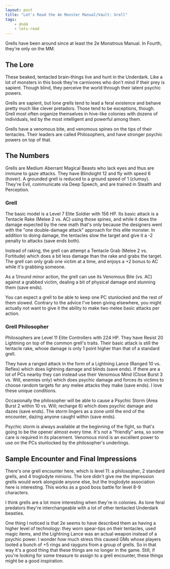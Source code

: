 ```yaml
---
layout: post
title: "Let's Read the 4e Monster Manual/Vault: Grell"
tags:
    - dnd4
    - lets-read
---
```


Grells have been around since at least the 2e Monstrous Manual. In Fourth,
they're only on the MM.

## The Lore

These beaked, tentacled brain-things live and hunt in the Underdark. Like a lot
of monsters in this book they're carnivores who don't mind if their prey is
sapient. Though blind, they perceive the world through their latent psychic
powers.

Grells are sapient, but lone grells tend to lead a feral existence and behave
pretty much like clever pretadors. Those tend to be exceptions, though. Grell
most often organize themselves in hive-like colonies with dozens of individuals,
led by the most intelligent and powerful among them.

Grells have a venomous bite, and venomous spines on the tips of their
tentacles. Their leaders are called Philosophers, and have stronger psychic
powers on top of that.

## The Numbers

Grells are Medium Aberrant Magical Beasts who lack eyes and thus are immune to
gaze attacks. They have Blindsight 12 and fly with speed 6 (hover). A grounded
grell is reduced to a ground speed of 1 (clumsy). They're Evil, communicate via
Deep Speech, and are trained in Stealth and Perception.

### Grell

The basic model is a Level 7 Elite Soldier with 156 HP. Its basic attack is a
Tentacle Rake (Melee 2 vs. AC) using those spines, and while it does the damage
expected by the new math that's only because the designers went with the "one
double-damage attack" approach for this elite monster. In addition to doing
damage, the tentacles slow the target and give it a -2 penalty to attacks (save
ends both).

Instead of raking, the grell can attempt a Tentacle Grab (Melee 2 vs. Fortitude)
which does a bit less damage than the rake and grabs the target. The grell can
only grab one victim at a time, and enjoys a +2 bonus to AC while it's grabbing
someone.

As a 1/round minor action, the grell can use its Venomous Bite (vs. AC) against
a grabbed victim, dealing a bit of physical damage and stunning them (save
ends).

You can expect a grell to be able to keep one PC stunlocked and the rest of them
slowed. Contrary to the advice I've been giving elsewhere, you might actually
not want to give it the ability to make two melee basic attacks per action.

### Grell Philosopher

Philosophers are Level 11 Elite Controllers with 224 HP. They have Resist 20
Lightning on top of the common grell's traits. Their basic attack is still the
tentacle rake, whose damage is only 1 point higher than that of a standard
grell.

They have a ranged attack in the form of a Lightning Lance (Ranged 10
vs. Reflex) which does lightning damage and blinds (save ends). If there are a
lot of PCs nearby they can instead use their Venomous Mind (Close Burst 3
vs. Will, enemies only) which does psychic damage and forces its victims to
choose random targets for any melee attacks they make (save ends). I love these
unique conditions.

Occasionally the philosopher will be able to cause a Psychic Storm (Area Burst 2
within 10 vs. Will; recharge 6) which does psychic damage and dazes (save
ends). The storm lingers as a zone until the end of the encounter, dazing anyone
caught within (save ends).

Psychic storm is always available at the beginning of the fight, so that's going
to be the opener almost every time. It's not a "friendly" area, so some care is
required in its placement. Venomous mind is an excellent power to use on the PCs
stunlocked by the philosopher's underlings.

## Sample Encounter and Final Impressions

There's one grell encounter here, which is level 11: a philosopher, 2 standard
grells, and 4 troglodyte minions. The lore didn't give me the impression grells
would work alongside anyone else, but the troglodyte association here is
interesting. This works as a good boss battle for level 8-9 characters.

I think grells are a lot more interesting when they're in colonies. As lone
feral predators they're interchangeable with a lot of other tentacled Underdark
beasties.

One thing I noticed is that 2e seems to have described them as having a higher
level of technology: they worn spear-tips on their tentacles, used magic items,
and the Lightning Lance was an actual weapon instead of a psychic power. I
wonder how much stress this caused GMs whose players looted a bunch of +5 rings
and rayguns from a group of grells. So in that way it's a good thing that these
things are no longer in the game. Still, if you're looking for some treasure to
assign to a grell encounter, these things might be a good inspiration.
